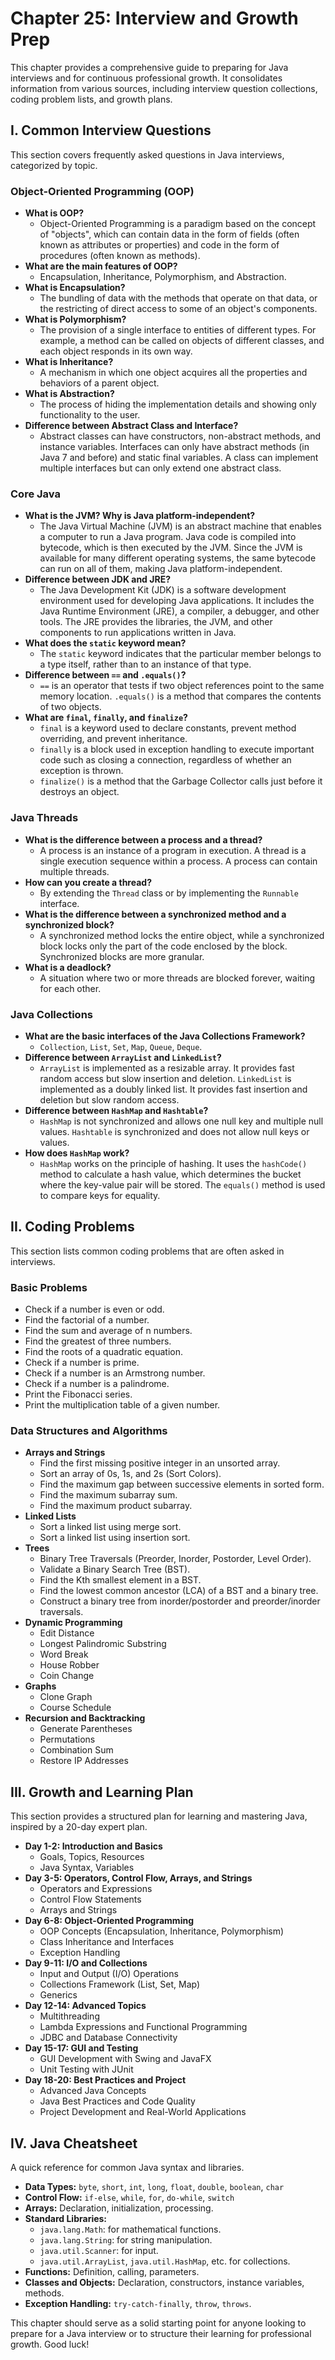 # Chapter 25: Interview and Growth Prep

This chapter provides a comprehensive guide to preparing for Java interviews and for continuous professional growth. It consolidates information from various sources, including interview question collections, coding problem lists, and growth plans.

## I. Common Interview Questions

This section covers frequently asked questions in Java interviews, categorized by topic.

### Object-Oriented Programming (OOP)

*   **What is OOP?**
    *   Object-Oriented Programming is a paradigm based on the concept of "objects", which can contain data in the form of fields (often known as attributes or properties) and code in the form of procedures (often known as methods).
*   **What are the main features of OOP?**
    *   Encapsulation, Inheritance, Polymorphism, and Abstraction.
*   **What is Encapsulation?**
    *   The bundling of data with the methods that operate on that data, or the restricting of direct access to some of an object's components.
*   **What is Polymorphism?**
    *   The provision of a single interface to entities of different types. For example, a method can be called on objects of different classes, and each object responds in its own way.
*   **What is Inheritance?**
    *   A mechanism in which one object acquires all the properties and behaviors of a parent object.
*   **What is Abstraction?**
    *   The process of hiding the implementation details and showing only functionality to the user.
*   **Difference between Abstract Class and Interface?**
    *   Abstract classes can have constructors, non-abstract methods, and instance variables. Interfaces can only have abstract methods (in Java 7 and before) and static final variables. A class can implement multiple interfaces but can only extend one abstract class.

### Core Java

*   **What is the JVM? Why is Java platform-independent?**
    *   The Java Virtual Machine (JVM) is an abstract machine that enables a computer to run a Java program. Java code is compiled into bytecode, which is then executed by the JVM. Since the JVM is available for many different operating systems, the same bytecode can run on all of them, making Java platform-independent.
*   **Difference between JDK and JRE?**
    *   The Java Development Kit (JDK) is a software development environment used for developing Java applications. It includes the Java Runtime Environment (JRE), a compiler, a debugger, and other tools. The JRE provides the libraries, the JVM, and other components to run applications written in Java.
*   **What does the `static` keyword mean?**
    *   The `static` keyword indicates that the particular member belongs to a type itself, rather than to an instance of that type.
*   **Difference between `==` and `.equals()`?**
    *   `==` is an operator that tests if two object references point to the same memory location. `.equals()` is a method that compares the contents of two objects.
*   **What are `final`, `finally`, and `finalize`?**
    *   `final` is a keyword used to declare constants, prevent method overriding, and prevent inheritance.
    *   `finally` is a block used in exception handling to execute important code such as closing a connection, regardless of whether an exception is thrown.
    *   `finalize()` is a method that the Garbage Collector calls just before it destroys an object.

### Java Threads

*   **What is the difference between a process and a thread?**
    *   A process is an instance of a program in execution. A thread is a single execution sequence within a process. A process can contain multiple threads.
*   **How can you create a thread?**
    *   By extending the `Thread` class or by implementing the `Runnable` interface.
*   **What is the difference between a synchronized method and a synchronized block?**
    *   A synchronized method locks the entire object, while a synchronized block locks only the part of the code enclosed by the block. Synchronized blocks are more granular.
*   **What is a deadlock?**
    *   A situation where two or more threads are blocked forever, waiting for each other.

### Java Collections

*   **What are the basic interfaces of the Java Collections Framework?**
    *   `Collection`, `List`, `Set`, `Map`, `Queue`, `Deque`.
*   **Difference between `ArrayList` and `LinkedList`?**
    *   `ArrayList` is implemented as a resizable array. It provides fast random access but slow insertion and deletion. `LinkedList` is implemented as a doubly linked list. It provides fast insertion and deletion but slow random access.
*   **Difference between `HashMap` and `Hashtable`?**
    *   `HashMap` is not synchronized and allows one null key and multiple null values. `Hashtable` is synchronized and does not allow null keys or values.
*   **How does `HashMap` work?**
    *   `HashMap` works on the principle of hashing. It uses the `hashCode()` method to calculate a hash value, which determines the bucket where the key-value pair will be stored. The `equals()` method is used to compare keys for equality.

## II. Coding Problems

This section lists common coding problems that are often asked in interviews.

### Basic Problems

*   Check if a number is even or odd.
*   Find the factorial of a number.
*   Find the sum and average of n numbers.
*   Find the greatest of three numbers.
*   Find the roots of a quadratic equation.
*   Check if a number is prime.
*   Check if a number is an Armstrong number.
*   Check if a number is a palindrome.
*   Print the Fibonacci series.
*   Print the multiplication table of a given number.

### Data Structures and Algorithms

*   **Arrays and Strings**
    *   Find the first missing positive integer in an unsorted array.
    *   Sort an array of 0s, 1s, and 2s (Sort Colors).
    *   Find the maximum gap between successive elements in sorted form.
    *   Find the maximum subarray sum.
    *   Find the maximum product subarray.
*   **Linked Lists**
    *   Sort a linked list using merge sort.
    *   Sort a linked list using insertion sort.
*   **Trees**
    *   Binary Tree Traversals (Preorder, Inorder, Postorder, Level Order).
    *   Validate a Binary Search Tree (BST).
    *   Find the Kth smallest element in a BST.
    *   Find the lowest common ancestor (LCA) of a BST and a binary tree.
    *   Construct a binary tree from inorder/postorder and preorder/inorder traversals.
*   **Dynamic Programming**
    *   Edit Distance
    *   Longest Palindromic Substring
    *   Word Break
    *   House Robber
    *   Coin Change
*   **Graphs**
    *   Clone Graph
    *   Course Schedule
*   **Recursion and Backtracking**
    *   Generate Parentheses
    *   Permutations
    *   Combination Sum
    *   Restore IP Addresses

## III. Growth and Learning Plan

This section provides a structured plan for learning and mastering Java, inspired by a 20-day expert plan.

*   **Day 1-2: Introduction and Basics**
    *   Goals, Topics, Resources
    *   Java Syntax, Variables
*   **Day 3-5: Operators, Control Flow, Arrays, and Strings**
    *   Operators and Expressions
    *   Control Flow Statements
    *   Arrays and Strings
*   **Day 6-8: Object-Oriented Programming**
    *   OOP Concepts (Encapsulation, Inheritance, Polymorphism)
    *   Class Inheritance and Interfaces
    *   Exception Handling
*   **Day 9-11: I/O and Collections**
    *   Input and Output (I/O) Operations
    *   Collections Framework (List, Set, Map)
    *   Generics
*   **Day 12-14: Advanced Topics**
    *   Multithreading
    *   Lambda Expressions and Functional Programming
    *   JDBC and Database Connectivity
*   **Day 15-17: GUI and Testing**
    *   GUI Development with Swing and JavaFX
    *   Unit Testing with JUnit
*   **Day 18-20: Best Practices and Project**
    *   Advanced Java Concepts
    *   Java Best Practices and Code Quality
    *   Project Development and Real-World Applications

## IV. Java Cheatsheet

A quick reference for common Java syntax and libraries.

*   **Data Types:** `byte`, `short`, `int`, `long`, `float`, `double`, `boolean`, `char`
*   **Control Flow:** `if-else`, `while`, `for`, `do-while`, `switch`
*   **Arrays:** Declaration, initialization, processing.
*   **Standard Libraries:**
    *   `java.lang.Math`: for mathematical functions.
    *   `java.lang.String`: for string manipulation.
    *   `java.util.Scanner`: for input.
    *   `java.util.ArrayList`, `java.util.HashMap`, etc. for collections.
*   **Functions:** Definition, calling, parameters.
*   **Classes and Objects:** Declaration, constructors, instance variables, methods.
*   **Exception Handling:** `try-catch-finally`, `throw`, `throws`.

This chapter should serve as a solid starting point for anyone looking to prepare for a Java interview or to structure their learning for professional growth. Good luck!
